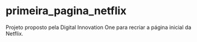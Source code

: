 # primeira_pagina_netflix
Projeto proposto pela Digital Innovation One para recriar a página inicial da Netflix.
